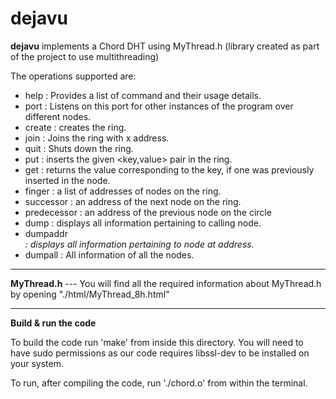 dejavu
======

<b>dejavu</b> implements a Chord DHT using MyThread.h (library created as part of the project to use multithreading)

The operations supported are:

* help 			: Provides a list of command and their usage details.
* port <x>		: Listens on this port for other instances of the program over different nodes.
* create 		: creates the ring.
* join <x>		: Joins the ring with x address.
* quit			: Shuts down the ring.
* put <key> <value>	: inserts the given <key,value> pair in the ring.
* get <key>		: returns the value corresponding to the key, if one was previously inserted in the node.
* finger		: a list of addresses of nodes on the ring.
* successor		: an address of the next node on the ring.
* predecessor		: an address of the previous node on the circle
* dump			: displays all information pertaining to calling node.
* dumpaddr <address>	: displays all information pertaining to node at address.
* dumpall		: All information of all the nodes.

-----
<b>MyThread.h</b> --- You will find all the required information about MyThread.h by opening "./html/MyThread_8h.html"


-----
<b>Build & run the code</b>

To build the code run 'make' from inside this directory.
You will need to have sudo permissions as our code requires libssl-dev to be installed on your system.

To run, after compiling the code, run './chord.o' from within the terminal.
